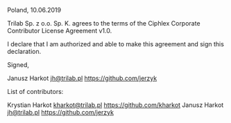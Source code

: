 Poland, 10.06.2019

Trilab Sp. z o.o. Sp. K. agrees to the terms of the Ciphlex Corporate Contributor License
Agreement v1.0.

I declare that I am authorized and able to make this agreement and sign this
declaration.

Signed,

Janusz Harkot jh@trilab.pl https://github.com/jerzyk

List of contributors:

Krystian Harkot kharkot@trilab.pl https://github.com/kharkot
Janusz Harkot jh@trilab.pl https://github.com/jerzyk

